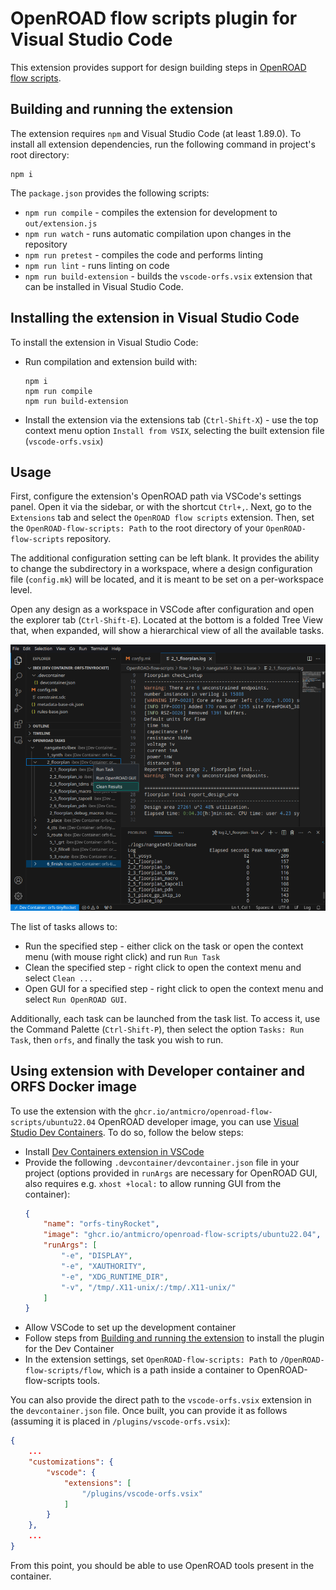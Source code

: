 # OpenROAD flow scripts plugin for Visual Studio Code

This extension provides support for design building steps in [OpenROAD flow scripts](https://github.com/The-OpenROAD-Project/OpenROAD-flow-scripts).

## Building and running the extension

The extension requires `npm` and Visual Studio Code (at least 1.89.0).
To install all extension dependencies, run the following command in project's root directory:

```
npm i
```

The `package.json` provides the following scripts:

* `npm run compile` - compiles the extension for development to `out/extension.js`
* `npm run watch` - runs automatic compilation upon changes in the repository
* `npm run pretest` - compiles the code and performs linting
* `npm run lint` - runs linting on code
* `npm run build-extension` - builds the `vscode-orfs.vsix` extension that can be installed in Visual Studio Code.

## Installing the extension in Visual Studio Code

To install the extension in Visual Studio Code:

* Run compilation and extension build with:
  ```
  npm i
  npm run compile
  npm run build-extension
  ```
* Install the extension via the extensions tab (`Ctrl-Shift-X`) - use the top context menu option `Install from VSIX`, selecting the built extension file (`vscode-orfs.vsix`)

## Usage

First, configure the extension's OpenROAD path via VSCode's settings panel.
Open it via the sidebar, or with the shortcut `Ctrl+,`.
Next, go to the `Extensions` tab and select the `OpenROAD flow scripts` extension.
Then, set the `OpenROAD-flow-scripts: Path` to the root directory of your `OpenROAD-flow-scripts` repository.

The additional configuration setting can be left blank.
It provides the ability to change the subdirectory in a workspace, where a design configuration file (`config.mk`) will be located, and it is meant to be set on a per-workspace level.

Open any design as a workspace in VSCode after configuration and open the explorer tab (`Ctrl-Shift-E`).
Located at the bottom is a folded Tree View that, when expanded, will show a hierarchical view of all the available tasks.

![Explorer panel with Tree View](./vscode-explorer-tree-view.png?raw=true)

The list of tasks allows to:

* Run the specified step - either click on the task or open the context menu (with mouse right click) and run `Run Task`
* Clean the specified step - right click to open the context menu and select `Clean ...`
* Open GUI for a specified step - right click to open the context menu and select `Run OpenROAD GUI`.

Additionally, each task can be launched from the task list.
To access it, use the Command Palette (`Ctrl-Shift-P`), then select the option `Tasks: Run Task`, then `orfs`, and finally the task you wish to run.

## Using extension with Developer container and ORFS Docker image

To use the extension with the `ghcr.io/antmicro/openroad-flow-scripts/ubuntu22.04` OpenROAD developer image, you can use [Visual Studio Dev Containers](https://code.visualstudio.com/docs/devcontainers/containers).
To do so, follow the below steps:

* Install [Dev Containers extension in VSCode](https://marketplace.visualstudio.com/items?itemName=ms-vscode-remote.remote-containers)
* Provide the following `.devcontainer/devcontainer.json` file in your project (options provided in `runArgs` are necessary for OpenROAD GUI, also requires e.g. `xhost +local:` to allow running GUI from the container):
  ```json
  {
      "name": "orfs-tinyRocket",
      "image": "ghcr.io/antmicro/openroad-flow-scripts/ubuntu22.04",
      "runArgs": [
          "-e", "DISPLAY",
          "-e", "XAUTHORITY",
          "-e", "XDG_RUNTIME_DIR",
          "-v", "/tmp/.X11-unix/:/tmp/.X11-unix/"
      ]
  }
  ```
* Allow VSCode to set up the development container
* Follow steps from [Building and running the extension](building-and-running-the-extension) to install the plugin for the Dev Container
* In the extension settings, set `OpenROAD-flow-scripts: Path` to `/OpenROAD-flow-scripts/flow`, which is a path inside a container to OpenROAD-flow-scripts tools.

You can also provide the direct path to the `vscode-orfs.vsix` extension in the `devcontainer.json` file. Once built, you can provide it as follows (assuming it is placed in `/plugins/vscode-orfs.vsix`):

```json
{
    ...
    "customizations": {
        "vscode": {
            "extensions": [
                "/plugins/vscode-orfs.vsix"
            ]
        }
    },
    ...
}
```

From this point, you should be able to use OpenROAD tools present in the container.
